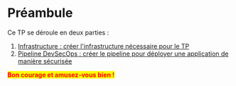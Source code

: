 # Préambule

Ce TP se déroule en deux parties :&#x20;

1. [Infrastructure : créer l'infrastructure nécessaire pour le TP](<README (1).md>)
2. [Pipeline DevSecOps : créer le pipeline pour déployer une application de manière sécurisée](exercice/)

<mark style="color:red;">**Bon courage et amusez-vous bien !**</mark>
